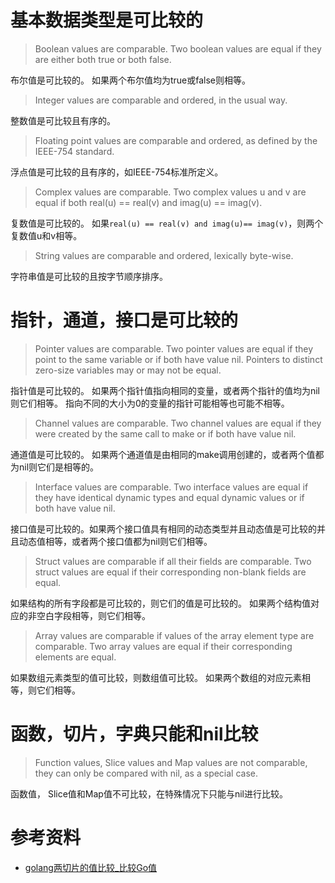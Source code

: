 # 基本数据类型是可比较的

> Boolean values are comparable. Two boolean values are equal if they are either both true or both false.

布尔值是可比较的。 如果两个布尔值均为true或false则相等。 

> Integer values are comparable and ordered, in the usual way.

整数值是可比较且有序的。

> Floating point values are comparable and ordered, as defined by the IEEE-754 standard.

浮点值是可比较的且有序的，如IEEE-754标准所定义。

> Complex values are comparable. Two complex values u and v are equal if both real(u) == real(v) and imag(u) == imag(v).

复数值是可比较的。 如果`real(u) == real(v) and imag(u)== imag(v)`，则两个复数值u和v相等。

> String values are comparable and ordered, lexically byte-wise.

字符串值是可比较的且按字节顺序排序。

# 指针，通道，接口是可比较的

> Pointer values are comparable. Two pointer values are equal if they point to the same variable or if both have value nil. Pointers to distinct zero-size variables may or may not be equal.

指针值是可比较的。 如果两个指针值指向相同的变量，或者两个指针的值均为nil则它们相等。 指向不同的大小为0的变量的指针可能相等也可能不相等。

> Channel values are comparable. Two channel values are equal if they were created by the same call to make or if both have value nil.

通道值是可比较的。 如果两个通道值是由相同的make调用创建的，或者两个值都为nil则它们是相等的。 

> Interface values are comparable. Two interface values are equal if they have identical dynamic types and equal dynamic values or if both have value nil.

接口值是可比较的。如果两个接口值具有相同的动态类型并且动态值是可比较的并且动态值相等，或者两个接口值都为nil则它们相等。

> Struct values are comparable if all their fields are comparable. Two struct values are equal if their corresponding non-blank fields are equal.

如果结构的所有字段都是可比较的，则它们的值是可比较的。 如果两个结构值对应的非空白字段相等，则它们相等。

> Array values are comparable if values of the array element type are comparable. Two array values are equal if their corresponding elements are equal.

如果数组元素类型的值可比较，则数组值可比较。 如果两个数组的对应元素相等，则它们相等。

# 函数，切片，字典只能和nil比较

> Function values, Slice values and Map values are not comparable, they can only be compared with nil, as a special case.

函数值， Slice值和Map值不可比较，在特殊情况下只能与nil进行比较。 

# 参考资料

- [golang两切片的值比较_比较Go值](https://blog.csdn.net/cuk0051/article/details/108341131)
